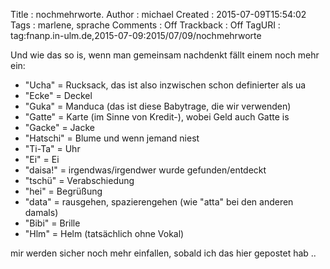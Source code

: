 Title     : nochmehrworte.
Author    : michael
Created   : 2015-07-09T15:54:02
Tags      : marlene, sprache
Comments  : Off
Trackback : Off
TagURI    : tag:fnanp.in-ulm.de,2015-07-09:2015/07/09/nochmehrworte

Und wie das so is, wenn man gemeinsam nachdenkt fällt einem noch mehr ein:

* "Ucha" = Rucksack, das ist also inzwischen schon definierter als ua
* "Ecke" = Deckel
* "Guka" = Manduca (das ist diese Babytrage, die wir verwenden)
* "Gatte" = Karte (im Sinne von Kredit-), wobei Geld auch Gatte is
* "Gacke" = Jacke
* "Hatschi" = Blume und wenn jemand niest
* "Ti-Ta" = Uhr
* "Ei" = Ei
* "daisa!" = irgendwas/irgendwer wurde gefunden/entdeckt
* "tschü" = Verabschiedung
* "hei" = Begrüßung
* "data" = rausgehen, spazierengehen (wie "atta" bei den anderen damals)
* "Bibi" = Brille
* "Hlm" = Helm (tatsächlich ohne Vokal)

mir werden sicher noch mehr einfallen, sobald ich das hier gepostet hab ..
